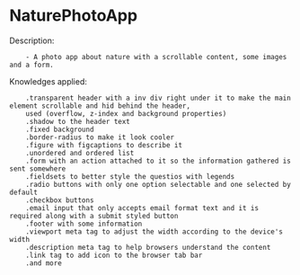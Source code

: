 # NaturePhotoApp
 
Description:
        
        - A photo app about nature with a scrollable content, some images and a form.

Knowledges applied:

        .transparent header with a inv div right under it to make the main element scrollable and hid behind the header, 
        used (overflow, z-index and background properties)
        .shadow to the header text
        .fixed background
        .border-radius to make it look cooler
        .figure with figcaptions to describe it
        .unordered and ordered list 
        .form with an action attached to it so the information gathered is sent somewhere
        .fieldsets to better style the questios with legends
        .radio buttons with only one option selectable and one selected by default
        .checkbox buttons 
        .email input that only accepts email format text and it is required along with a submit styled button
        .footer with some information
        .viewport meta tag to adjust the width according to the device's width
        .description meta tag to help browsers understand the content
        .link tag to add icon to the browser tab bar
        .and more

